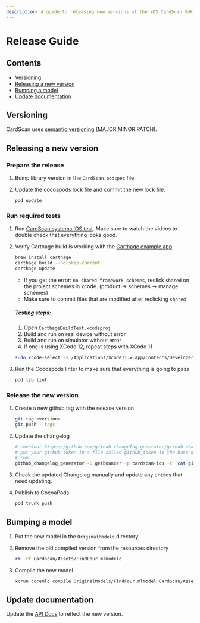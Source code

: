 ```yaml
---
description: A guide to releasing new versions of the iOS CardScan SDK.
---
```


# Release Guide

## Contents

* [Versioning](release-guide.md#versioning)
* [Releasing a new version](release-guide.md#releasing-a-new-version)
* [Bumping a model](release-guide.md#bumping-a-model)
* [Update documentation](release-guide.md#update-documentation)

## Versioning
CardScan uses [semantic versioning](https://semver.org/) \(MAJOR.MINOR.PATCH\).

## Releasing a new version

### Prepare the release
1. Bump library version in the `CardScan.podspec` file.

1. Update the cocoapods lock file and commit the new lock file.
   ```bash
   pod update
   ```

### Run required tests
1. Run [CardScan systems iOS test](system-test-guide.md). Make sure to watch the videos to double check that everything
   looks good.

1. Verify Carthage build is working with the [Carthage example app](https://github.com/getbouncer/cardscan-carthage-example)

   ```bash
   brew install carthage
   carthage build --no-skip-current
   carthage update
   ```
   *  If you get the error: `no shared framework schemes`, reclick `shared` on the project schemes in xcode. (product → schemes → manage schemes)
   *  Make sure to commit files that are modified after reclicking `shared` 
   
   ##### Testing steps:
   1. Open `CarthageBuildTest.xcodeproj`
   2. Build and run on real device without error
   3. Build and run on simulator without error
   4. If one is using XCode 12, repeat steps with XCode 11
   ```bash
   sudo xcode-select -s /Applications/Xcode11.x.app/Contents/Developer
   ```

1. Run the Cocoapods linter to make sure that everything is going to pass

   ```bash
   pod lib lint
   ```

### Release the new version
1. Create a new github tag with the release version

   ```bash
   git tag <version>
   git push --tags
   ```

1. Update the changelog
   ```bash
   # checkout https://github.com/github-changelog-generator/github-changelog-generator for installation instructions
   # put your github token in a file called github_token in the base directory
   # run:
   github_changelog_generator -u getbouncer -p cardscan-ios -t `cat github_token` 
   ```

1. Check the updated Changelog manually and update any entries that need updating.

1. Publish to CocoaPods

   ```bash
   pod trunk push
   ```

## Bumping a model

1. Put the new model in the `OriginalModels` directory

1. Remove the old compiled version from the resources directory

   ```bash
   rm -rf CardScan/Assets/FindFour.mlmodelc
   ```

1. Compile the new model

   ```bash
   xcrun coremlc compile OriginalModels/FindFour.mlmodel CardScan/Assets
   ```

## Update documentation
Update the [API Docs](README.md)
to reflect the new version.

